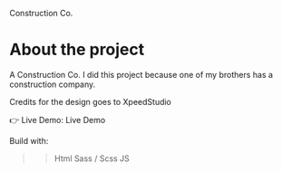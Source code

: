 Construction Co.

# About the project
A Construction Co. I did this project because one of my brothers has a construction company.

Credits for the design goes to XpeedStudio

👉 Live Demo: Live Demo

Build with:
>> Html
>> Sass / Scss
>> JS
